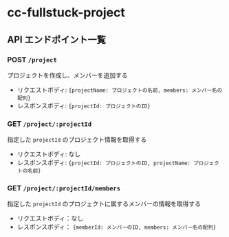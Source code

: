 # cc-fullstuck-project

## API エンドポイント一覧

### POST `/project`

プロジェクトを作成し、メンバーを追加する

- リクエストボディ: `{projectName: プロジェクトの名前, members: メンバー名の配列}`
- レスポンスボディ: `{projectId: プロジェクトのID}`

### GET `/project/:projectId`

指定した `projectId` のプロジェクト情報を取得する

- リクエストボディ: なし
- レスポンスボディ: `{projectId: プロジェクトのID, projectName: プロジェクトの名前}`

### GET `/project/:projectId/members`

指定した `projectId` のプロジェクトに属するメンバーの情報を取得する

- リクエストボディ：なし
- レスポンスボディ： `{memberId: メンバーのID, members: メンバー名の配列}`
